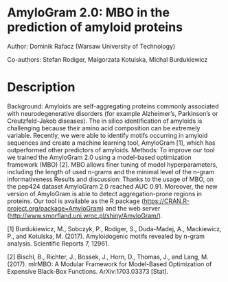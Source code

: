 # AmyloGram 2.0: MBO in the prediction of amyloid proteins

Author: Dominik Rafacz (Warsaw University of Technology)

Co-authors: Stefan Rodiger, Malgorzata Kotulska, Michal Burdukiewicz

# Description

Background: Amyloids are self-aggregating proteins commonly associated with neurodegenerative disorders (for example Alzheimer’s, Parkinson’s or Creutzfeld-Jakob diseases). The in silico identification of amyloids is challenging because their amino acid composition can be extremely variable. Recently, we were able to identify motifs occurring in amyloid sequences and create a machine learning tool, AmyloGram [1], which has outperformed other predictors of amyloids.
Methods: To improve our tool we trained the AmyloGram 2.0 using a model-based optimization framework (MBO) [2]. MBO allows finer tuning of model hyperparameters, including the length of used n-grams and the minimal level of the n-gram informativeness
Results and discussion: Thanks to the usage of MBO, on the pep424 dataset AmyloGram 2.0 reached AUC 0.91. Moreover, the new version of AmyloGram is able to detect aggregation-prone regions in proteins. Our tool is available as the R package (https://CRAN.R-project.org/package=AmyloGram) and the web server (http://www.smorfland.uni.wroc.pl/shiny/AmyloGram/).

[1] Burdukiewicz, M., Sobczyk, P., Rodiger, S., Duda-Madej, A., Mackiewicz, P., and Kotulska, M. (2017). Amyloidogenic motifs revealed by n-gram analysis. Scientific Reports 7, 12961.

[2] Bischl, B., Richter, J., Bossek, J., Horn, D., Thomas, J., and Lang, M. (2017). mlrMBO: A Modular Framework for Model-Based Optimization of Expensive Black-Box Functions. ArXiv:1703.03373 [Stat].

